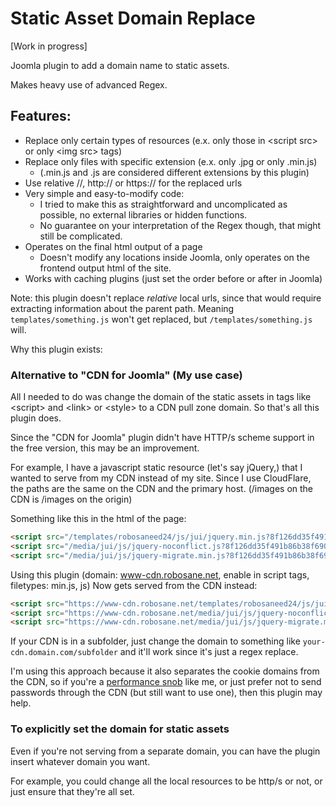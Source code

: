 # Static Asset Domain Replace

[Work in progress]

Joomla plugin to add a domain name to static assets.

Makes heavy use of advanced Regex.

## Features:

 - Replace only certain types of resources (e.x. only those in &lt;script src> or only &lt;img src> tags)
 - Replace only files with specific extension (e.x. only .jpg or only .min.js)
     - (.min.js and .js are considered different extensions by this plugin)
 - Use relative //, http:// or https:// for the replaced urls
 - Very simple and easy-to-modify code:
     - I tried to make this as straightforward and uncomplicated as possible, no external libraries or hidden functions.
     - No guarantee on your interpretation of the Regex though, that might still be complicated.
 - Operates on the final html output of a page
     - Doesn't modify any locations inside Joomla, only operates on the frontend output html of the site.
 - Works with caching plugins (just set the order before or after in Joomla)

Note: this plugin doesn't replace *relative* local urls, since that would require extracting information about the parent path. Meaning `templates/something.js` won't get replaced, but `/templates/something.js` will.

Why this plugin exists:

### Alternative to "CDN for Joomla" (My use case)

All I needed to do was change the domain of the static assets in tags like &lt;script> and &lt;link> or &lt;style> to a CDN pull zone domain. So that's all this plugin does.

Since the "CDN for Joomla" plugin didn't have HTTP/s scheme support in the free version, this may be an improvement.

For example, I have a javascript static resource (let's say jQuery,) that I wanted to serve from my CDN instead of my site. Since I use CloudFlare, the paths are the same on the CDN and the primary host. (/images on the CDN is /images on the origin)

Something like this in the html of the page:
```html
<script src="/templates/robosaneed24/js/jui/jquery.min.js?8f126dd35f491b86b38f69083a398410" type="text/javascript"></script>
<script src="/media/jui/js/jquery-noconflict.js?8f126dd35f491b86b38f69083a398410" type="text/javascript"></script>
<script src="/media/jui/js/jquery-migrate.min.js?8f126dd35f491b86b38f69083a398410" type="text/javascript"></script>
```
Using this plugin (domain: www-cdn.robosane.net, enable in script tags, filetypes: min.js, js)
Now gets served from the CDN instead:
```html
<script src="https://www-cdn.robosane.net/templates/robosaneed24/js/jui/jquery.min.js?8f126dd35f491b86b38f69083a398410" type="text/javascript"></script>
<script src="https://www-cdn.robosane.net/media/jui/js/jquery-noconflict.js?8f126dd35f491b86b38f69083a398410" type="text/javascript"></script>
<script src="https://www-cdn.robosane.net/media/jui/js/jquery-migrate.min.js?8f126dd35f491b86b38f69083a398410" type="text/javascript"></script>
```

If your CDN is in a subfolder, just change the domain to something like `your-cdn.domain.com/subfolder` and it'll work since it's just a regex replace.

I'm using this approach because it also separates the cookie domains from the CDN, so if you're a [performance snob](https://gtmetrix.com/use-cookie-free-domains.html) like me, or just prefer not to send passwords through the CDN (but still want to use one), then this plugin may help.

### To explicitly set the domain for static assets

Even if you're not serving from a separate domain, you can have the plugin insert whatever domain you want.

For example, you could change all the local resources to be http/s or not, or just ensure that they're all set.
